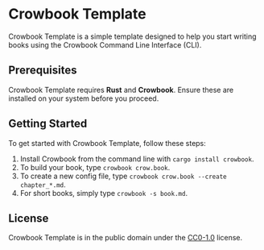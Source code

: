 # Crowbook Template

Crowbook Template is a simple template designed to help you start writing books using the Crowbook Command Line Interface (CLI).

## Prerequisites

Crowbook Template requires **Rust** and **Crowbook**. Ensure these are installed on your system before you proceed.

## Getting Started

To get started with Crowbook Template, follow these steps:

1. Install Crowbook from the command line with `cargo install crowbook`.
2. To build your book, type `crowbook crow.book`.
3. To create a new config file, type `crowbook crow.book --create chapter_*.md`.
4. For short books, simply type `crowbook -s book.md`.

## License

Crowbook Template is in the public domain under the [CC0-1.0](https://creativecommons.org/publicdomain/zero/1.0/) license.